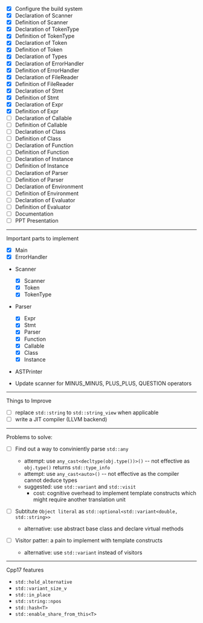 - [x] Configure the build system
- [x] Declaration of Scanner
- [x] Definition of Scanner
- [x] Declaration of TokenType
- [x] Definition of TokenType
- [x] Declaration of Token
- [x] Definition of Token
- [x] Declaration of Types
- [x] Declaration of ErrorHandler
- [x] Definition of ErrorHandler
- [x] Declaration of FileReader
- [x] Definition of FileReader
- [x] Declaration of Stmt
- [x] Definition of Stmt
- [x] Declaration of Expr
- [x] Definition of Expr
- [ ] Declaration of Callable
- [ ] Definition of Callable
- [ ] Declaration of Class
- [ ] Definition of Class
- [ ] Declaration of Function
- [ ] Definition of Function
- [ ] Declaration of Instance 
- [ ] Definition of Instance
- [ ] Declaration of Parser
- [ ] Definition of Parser
- [ ] Declaration of Environment
- [ ] Definition of Environment 
- [ ] Declaration of Evaluator
- [ ] Definition of Evaluator
- [ ] Documentation
- [ ] PPT Presentation 

---

Important parts to implement
- [x] Main
- [x] ErrorHandler
- Scanner
    - [x] Scanner
    - [x] Token
    - [x] TokenType
- Parser
    - [x] Expr
    - [x] Stmt
    - [x] Parser
    - [x] Function
    - [x] Callable
    - [x] Class
    - [x] Instance 
- ASTPrinter

- Update scanner for MINUS_MINUS, PLUS_PLUS, QUESTION operators

---
Things to Improve
- [ ] replace `std::string` to `std::string_view` when applicable
- [ ] write a JIT compiler (LLVM backend) 

---
Problems to solve:
- [ ] Find out a way to conviniently parse `std::any`
    - attempt: use `any_cast<decltype(obj.type())>()` -- not effective as `obj.type()` returns `std::type_info`
    - attempt: use `any_cast<auto>()` -- not effective as the compiler cannot deduce types 
    - suggested: use `std::variant` and `std::visit`
        - cost: cognitive overhead to implement template constructs which might require another translation unit 

- [ ] Subtitute `Object literal` as `std::optional<std::variant<double, std::string>>`
    - alternative: use abstract base class and declare virtual methods 
- [ ] Visitor patter: a pain to implement with template constructs
    - alternative: use `std::variant` instead of visitors

--- 
Cpp17 features
- `std::hold_alternative`
- `std::variant_size_v`
- `std::in_place`
- `std::string::npos`
- `std::hash<T>`
- `std::enable_share_from_this<T>`